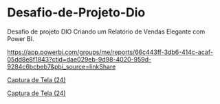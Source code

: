 # Desafio-de-Projeto-Dio
Desafio de projeto DIO  Criando um Relatório de Vendas Elegante com Power BI.

https://app.powerbi.com/groups/me/reports/66c443ff-3db6-414c-acaf-05dd8e8f1843?ctid=dae029eb-9d98-4020-959d-9284c6bcbeb7&pbi_source=linkShare

[Captura de Tela (24)](https://github.com/DanielCauldron/Desafio-de-Projeto-Dio/assets/109694503/143188de-29f0-4119-bc8a-ddf44345e3ec)

<img>[Captura de Tela (24)](https://github.com/DanielCauldron/Desafio-de-Projeto-Dio/assets/109694503/143188de-29f0-4119-bc8a-ddf44345e3ec)<img/>


